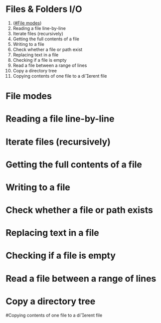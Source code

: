 # Files & Folders I/O
1. ([#File modes](https://github.com/vutran-space/Python_Note/blob/main/Files_Folders.md#file-modes))
2. Reading a file line-by-line
3. Iterate files (recursively)
4. Getting the full contents of a file
5. Writing to a file
6. Check whether a file or path exist
7. Replacing text in a file
8. Checking if a file is empty
9. Read a file between a range of lines
10. Copy a directory tree
11. Copying contents of one file to a dierent file


# File modes

# Reading a file line-by-line

# Iterate files (recursively)

# Getting the full contents of a file

# Writing to a file

# Check whether a file or path exists

# Replacing text in a file

# Checking if a file is empty

# Read a file between a range of lines

# Copy a directory tree

#Copying contents of one file to a dierent file
